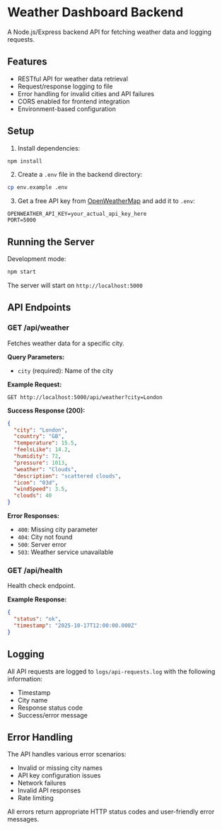 # Weather Dashboard Backend

A Node.js/Express backend API for fetching weather data and logging requests.

## Features

- RESTful API for weather data retrieval
- Request/response logging to file
- Error handling for invalid cities and API failures
- CORS enabled for frontend integration
- Environment-based configuration

## Setup

1. Install dependencies:
```bash
npm install
```

2. Create a `.env` file in the backend directory:
```bash
cp env.example .env
```

3. Get a free API key from [OpenWeatherMap](https://openweathermap.org/api) and add it to `.env`:
```
OPENWEATHER_API_KEY=your_actual_api_key_here
PORT=5000
```

## Running the Server

Development mode:
```bash
npm start
```

The server will start on `http://localhost:5000`

## API Endpoints

### GET /api/weather

Fetches weather data for a specific city.

**Query Parameters:**
- `city` (required): Name of the city

**Example Request:**
```
GET http://localhost:5000/api/weather?city=London
```

**Success Response (200):**
```json
{
  "city": "London",
  "country": "GB",
  "temperature": 15.5,
  "feelsLike": 14.2,
  "humidity": 72,
  "pressure": 1013,
  "weather": "Clouds",
  "description": "scattered clouds",
  "icon": "03d",
  "windSpeed": 3.5,
  "clouds": 40
}
```

**Error Responses:**
- `400`: Missing city parameter
- `404`: City not found
- `500`: Server error
- `503`: Weather service unavailable

### GET /api/health

Health check endpoint.

**Example Response:**
```json
{
  "status": "ok",
  "timestamp": "2025-10-17T12:00:00.000Z"
}
```

## Logging

All API requests are logged to `logs/api-requests.log` with the following information:
- Timestamp
- City name
- Response status code
- Success/error message

## Error Handling

The API handles various error scenarios:
- Invalid or missing city names
- API key configuration issues
- Network failures
- Invalid API responses
- Rate limiting

All errors return appropriate HTTP status codes and user-friendly error messages.

